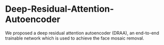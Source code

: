 # Deep-Residual-Attention-Autoencoder
We proposed a deep residual attention autoencoder (DRAA), an end-to-end trainable network which is used to achieve the face mosaic removal.
